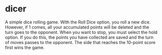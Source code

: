 # dicer
A simple dice rolling game. With the Roll Dice option, you roll a new dice. However, if 1 comes, all your accumulated points will be deleted and the turn goes to the opponent. When you want to stop, you must select the hold option. If you do this, the points you have collected are saved and the turn of moves passes to the opponent. The side that reaches the 10-point score first wins the game.
